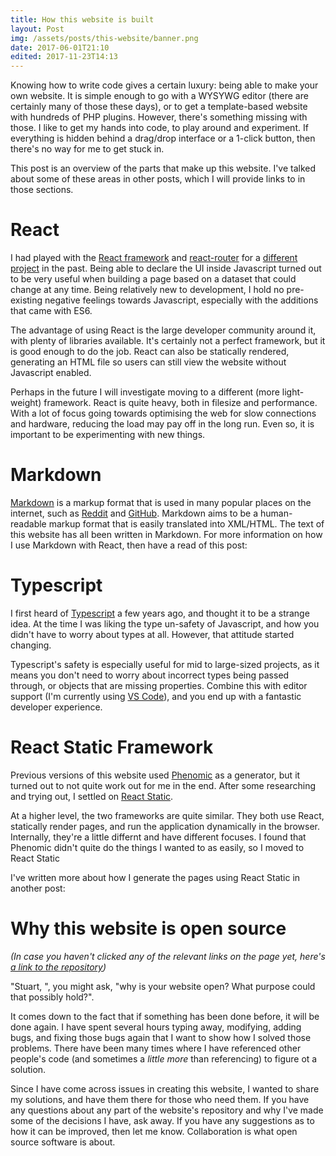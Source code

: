 ```yaml
---
title: How this website is built
layout: Post
img: /assets/posts/this-website/banner.png
date: 2017-06-01T21:10
edited: 2017-11-23T14:13
---
```


Knowing how to write code gives a certain luxury: being able to make your own website. It is simple enough to go with a WYSYWG editor (there are certainly many of those these days), or to get a template-based website with hundreds of PHP plugins. However, there's something missing with those. I like to get my hands into code, to play around and experiment. If everything is hidden behind a drag/drop interface or a 1-click button, then there's no way for me to get stuck in.

This post is an overview of the parts that make up this website. I've talked about some of these areas in other posts, which I will provide links to in those sections.

# React

I had played with the [React framework](https://facebook.github.io/react/) and [react-router](https://github.com/ReactTraining/react-router) for a [different project](https://github.com/SecretOnline/Info-Repo) in the past. Being able to declare the UI inside Javascript turned out to be very useful when building a page based on a dataset that could change at any time. Being relatively new to development, I hold no pre-existing negative feelings towards Javascript, especially with the additions that came with ES6.

The advantage of using React is the large developer community around it, with plenty of libraries available. It's certainly not a perfect framework, but it is good enough to do the job. React can also be statically rendered, generating an HTML file so users can still view the website without Javascript enabled.

Perhaps in the future I will investigate moving to a different (more light-weight) framework. React is quite heavy, both in filesize and performance. With a lot of focus going towards optimising the web for slow connections and hardware, reducing the load may pay off in the long run. Even so, it is important to be experimenting with new things.

# Markdown

[Markdown](https://en.wikipedia.org/wiki/Markdown) is a markup format that is used in many popular places on the internet, such as [Reddit](https://reddit.com) and [GitHub](https://github.com). Markdown aims to be a human-readable markup format that is easily translated into XML/HTML. The text of this website has all been written in Markdown. For more information on how I use Markdown with React, then have a read of this post:

<Link href="/posts/react-in-markdown/" title="React in Markdown"></Link>

# Typescript

I first heard of [Typescript](https://www.typescriptlang.org/) a few years ago, and thought it to be a strange idea. At the time I was liking the type un-safety of Javascript, and how you didn't have to worry about types at all. However, that attitude started changing.

Typescript's safety is especially useful for mid to large-sized projects, as it means you don't need to worry about incorrect types being passed through, or objects that are missing properties. Combine this with editor support (I'm currently using [VS Code](https://code.visualstudio.com/)), and you end up with a fantastic developer experience.

# React Static Framework

Previous versions of this website used [Phenomic](https://github.com/phenomic/phenomic) as a generator, but it turned out to not quite work out for me in the end. After some researching and trying out, I settled on [React Static](https://github.com/nozzle/react-static).

At a higher level, the two frameworks are quite similar. They both use React, statically render pages, and run the application dynamically in the browser. Internally, they're a little differnt and have different focuses. I found that Phenomic didn't quite do the things I wanted to as easily, so I moved to React Static

I've written more about how I generate the pages using React Static in another post:

<Link href="/posts/react-static-markdown/" title="Using Markdown with React Static"></Link>

# Why this website is open source

*(In case you haven't clicked any of the relevant links on the page yet, here's [a link to the repository](https://github.com/s-thom/website/))*

"Stuart, ", you might ask, "why is your website open? What purpose could that possibly hold?".

It comes down to the fact that if something has been done before, it will be done again. I have spent several hours typing away, modifying, adding bugs, and fixing those bugs again that I want to show how I solved those problems. There have been many times where I have referenced other people's code (and sometimes a *little more* than referencing) to figure ot a solution.

Since I have come across issues in creating this website, I wanted to share my solutions, and have them there for those who need them. If you have any questions about any part of the website's repository and why I've made some of the decisions I have, ask away. If you have any suggestions as to how it can be improved, then let me know. Collaboration is what open source software is about.
